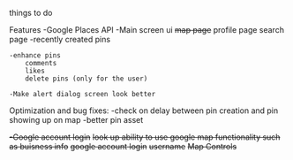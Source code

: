 things to do

Features
    -Google Places API
    -Main screen ui
        ~~map page~~
        profile page
        search page
            -recently created pins

    -enhance pins
        comments
        likes
        delete pins (only for the user)

    -Make alert dialog screen look better

Optimization and bug fixes:
    -check on delay between pin creation and pin showing up on map
    -better pin asset


~~-Google account login~~
~~look up ability to use google map functionality such as buisness info~~
~~google account login~~
~~username~~
~~Map Controls~~